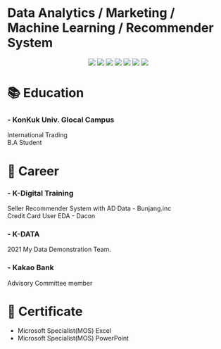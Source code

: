 # Data Analytics / Marketing / Machine Learning / Recommender System
  
<div align="center">
<img src="https://img.shields.io/badge/Python-0769AD?style=flat-square&logo=Python&logoColor=white"/> <img src="https://img.shields.io/badge/JupyterLab-E34F26?style=flat-square&logo=Jupyter&logoColor=white"/> <img src="https://img.shields.io/badge/VSCode-007ACC?style=flat-square&logo=Visual Studio Code&logoColor=white"/> <img src="https://img.shields.io/badge/GoogleColab-F9AB00?style=flat-square&logo=GoogleColab&logoColor=white"/> <img src="https://img.shields.io/badge/Tableau-E97627?style=flat-square&logo=Tableau&logoColor=white"/> <img src="https://img.shields.io/badge/MySQL-4479A1?style=flat-square&logo=MySQL&logoColor=white"/> <img src="https://img.shields.io/badge/Git-F05032?style=flat-square&logo=Git&logoColor=white"/> 
</div>
  
  
  
  
# 📚 Education
### - KonKuk Univ. Glocal Campus  
International Trading  
B.A Student
  
  
  
  
# 💼 Career
### - K-Digital Training  
Seller Recommender System with AD Data - Bunjang.inc  
Credit Card User EDA - Dacon
  
### - K-DATA  
2021 My Data Demonstration Team. 
  
### - Kakao Bank    
Advisory Committee member
  
  
  
  
# 📃 Certificate
- Microsoft Specialist(MOS) Excel
- Microsoft Specialist(MOS) PowerPoint



<!--
**seonwoo-github/seonwoo-github** is a ✨ _special_ ✨ repository because its `README.md` (this file) appears on your GitHub profile.

Here are some ideas to get you started:

- 🔭 I’m currently working on ...
- 🌱 I’m currently learning ...
- 👯 I’m looking to collaborate on ...
- 🤔 I’m looking for help with ...
- 💬 Ask me about ...
- 📫 How to reach me: ...
- 😄 Pronouns: ...
- ⚡ Fun fact: ...
-->
